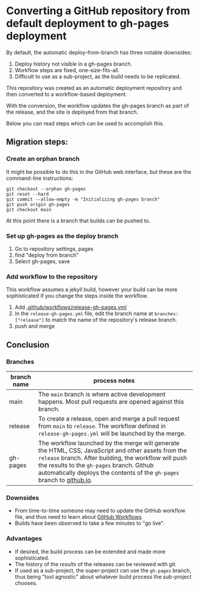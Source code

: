 # Converting a GitHub repository from default deployment to gh-pages deployment

By default, the automatic deploy-from-branch has three notable downsides:

1. Deploy history not visible in a gh-pages branch.
2. Workflow steps are fixed, one-size-fits-all.
3. Difficult to use as a sub-project, as the build needs to be replicated.

This repository was created as an automatic deployment repository and then converted to a workflow-based deployment.

With the conversion, the workflow updates the gh-pages branch as part of the release, and the site is deployed from that branch.

Below you can read steps which can be used to accomplish this.

## Migration steps:

### Create an orphan branch

It might be possible to do this in the GitHub web interface,
but these are the command-line instructions:

```
git checkout --orphan gh-pages
git reset --hard
git commit --allow-empty -m "Initializing gh-pages branch"
git push origin gh-pages
git checkout main
```

At this point there is a branch that builds can be pushed to.

### Set up gh-pages as the deploy branch

1. Go to repository settings, pages
2. find "deploy from branch"
3. Select gh-pages, save

### Add workflow to the repository

This workflow assumes a jekyll build, however your build can be more sophisticated if you change the steps inside the workflow.

1. Add [.github/workflows/release-gh-pages.yml](.github/workflows/release-gh-pages.yml)
2. In the `release-gh-pages.yml` file, edit the branch name at `branches: ["release"]` to match the name of the repository's release branch.
3. push and merge

## Conclusion

### Branches

branch name | process notes
-----|-----
main | The `main` branch is where active development happens. Most pull requests are opened against this branch.
release | To create a release, open and merge a pull request from `main` to `release`. The workflow defined in `release-gh-pages.yml` will be launched by the merge.
gh-pages | The workflow launched by the merge will generate the HTML, CSS, JavaScript and other assets from the `release` branch. After building, the workflow will push the results to the `gh-pages` branch.  Github automatically deploys the contents of the `gh-pages` branch to [github.io](https://ericherman.github.io/test-deploy-migration-branch-to-workflow/).

### Downsides

* From time-to-time someone may need to update the GitHub workflow file, and thus need to learn about [GitHub Workflows](https://docs.github.com/en/actions/using-workflows).
* Builds have been observed to take a few minutes to "go live".

### Advantages

* If desired, the build process can be extended and made more sophisticated.
* The history of the _results_ of the releases can be reviewed with git.
* If used as a sub-project, the super-project can use the `gh-pages` branch, thus being "tool agnostic" about whatever build process the sub-project chooses.

